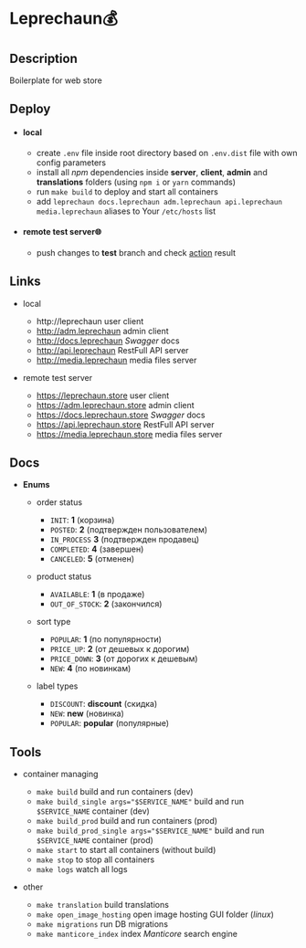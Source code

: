 # Leprechaun💰

## Description

Boilerplate for web store

## Deploy

 * #### local

   - create `.env` file inside root directory based on `.env.dist` file with own config parameters
   - install all *npm* dependencies inside **server**, **client**, **admin** and **translations** folders (using `npm i` or `yarn` commands)
   - run `make build` to deploy and start all containers
   - add `leprechaun docs.leprechaun adm.leprechaun api.leprechaun media.leprechaun` aliases to Your `/etc/hosts` list

 * #### remote test server🌐

   - push changes to **test** branch and check [action](https://github.com/FedorenkaAvenue/Leprechaun/actions) result

## Links

 * local

   * http://leprechaun user client
   * http://adm.leprechaun admin client
   * http://docs.leprechaun *Swagger* docs
   * http://api.leprechaun RestFull API server
   * http://media.leprechaun media files server

 * remote test server

   * https://leprechaun.store user client
   * https://adm.leprechaun.store admin client
   * https://docs.leprechaun.store *Swagger* docs
   * https://api.leprechaun.store RestFull API server
   * https://media.leprechaun.store media files server

## Docs

  * **Enums**

    * order status
        
      * `INIT`: **1** (корзина)
      * `POSTED`: **2** (подтвержден пользователем)
      * `IN_PROCESS` **3** (подтвержден продавец)
      * `COMPLETED`: **4** (завершен)
      * `CANCELED`: **5** (отменен)

    * product status

      * `AVAILABLE`: **1** (в продаже)
      * `OUT_OF_STOCK`: **2** (закончился)

    * sort type

      * `POPULAR`: **1** (по популярности)
      * `PRICE_UP`: **2** (от дешевых к дорогим)
      * `PRICE_DOWN`: **3** (от дорогих к дешевым)
      * `NEW`: **4** (по новинкам)

    * label types

      * `DISCOUNT`: **discount** (скидка)
      * `NEW`: **new** (новинка)
      * `POPULAR`: **popular** (популярные)

## Tools

 * container managing

    * `make build` build and run containers (dev)
    * `make build_single args="$SERVICE_NAME"` build and run `$SERVICE_NAME` container (dev)
    * `make build_prod` build and run containers (prod)
    * `make build_prod_single args="$SERVICE_NAME"` build and run `$SERVICE_NAME` container (prod)
    * `make start` to start all containers (without build)
    * `make stop` to stop all containers
    * `make logs` watch all logs

 * other

    * `make translation` build translations
    * `make open_image_hosting` open image hosting GUI folder (*linux*)
    * `make migrations` run DB migrations
    * `make manticore_index` index *Manticore* search engine
